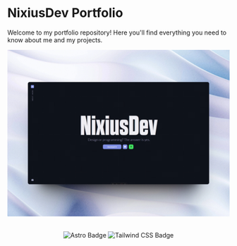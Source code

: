 # NixiusDev Portfolio
Welcome to my portfolio repository! Here you'll find everything you need to know about me and my projects.

<div align="center">
  <a href="https://nixiusdev.netlify.app/">
    <img src="./public/projects/nixiusdev-portfolio.webp">
  </a>
</div>

<br>

<div align="center">

![Astro Badge](https://img.shields.io/badge/Astro-FF3E00?logo=astro&logoColor=fff&style=flat)
![Tailwind CSS Badge](https://img.shields.io/badge/Tailwind%20CSS-06B6D4?logo=tailwindcss&logoColor=fff&style=flat)

</div>
